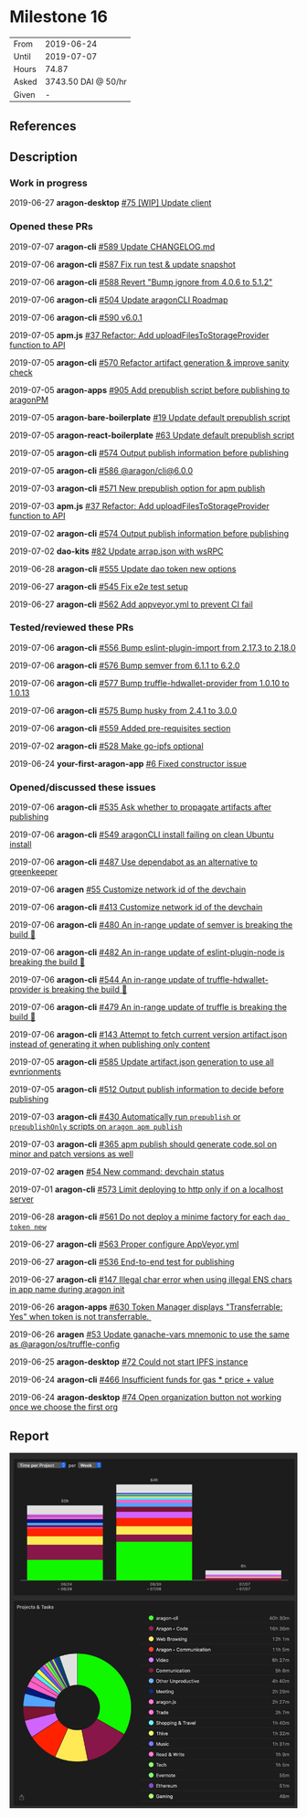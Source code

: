 # Milestone 16

|       |                     |
| ----- | ------------------- |
| From  | 2019-06-24          |
| Until | 2019-07-07          |
| Hours | 74.87               |
| Asked | 3743.50 DAI @ 50/hr |
| Given | -                   |

## References

## Description

### Work in progress

2019-06-27 **aragon-desktop** [#75 [WIP] Update client](https://github.com/aragon/aragon-desktop/pull/75)

### Opened these PRs

2019-07-07 **aragon-cli** [#589 Update CHANGELOG.md](https://github.com/aragon/aragon-cli/pull/589)

2019-07-06 **aragon-cli** [#587 Fix run test & update snapshot](https://github.com/aragon/aragon-cli/pull/587)

2019-07-06 **aragon-cli** [#588 Revert "Bump ignore from 4.0.6 to 5.1.2"](https://github.com/aragon/aragon-cli/pull/588)

2019-07-06 **aragon-cli** [#504 Update aragonCLI Roadmap](https://github.com/aragon/aragon-cli/pull/504)

2019-07-06 **aragon-cli** [#590 v6.0.1](https://github.com/aragon/aragon-cli/pull/590)

2019-07-05 **apm.js** [#37 Refactor: Add uploadFilesToStorageProvider function to API](https://github.com/aragon/apm.js/pull/37)

2019-07-05 **aragon-cli** [#570 Refactor artifact generation & improve sanity check](https://github.com/aragon/aragon-cli/pull/570)

2019-07-05 **aragon-apps** [#905 Add prepublish script before publishing to aragonPM](https://github.com/aragon/aragon-apps/pull/905)

2019-07-05 **aragon-bare-boilerplate** [#19 Update default prepublish script](https://github.com/aragon/aragon-bare-boilerplate/pull/19)

2019-07-05 **aragon-react-boilerplate** [#63 Update default prepublish script](https://github.com/aragon/aragon-react-boilerplate/pull/63)

2019-07-05 **aragon-cli** [#574 Output publish information before publishing](https://github.com/aragon/aragon-cli/pull/574)

2019-07-05 **aragon-cli** [#586 @aragon/cli@6.0.0](https://github.com/aragon/aragon-cli/pull/586)

2019-07-03 **aragon-cli** [#571 New prepublish option for apm publish](https://github.com/aragon/aragon-cli/pull/571)

2019-07-03 **apm.js** [#37 Refactor: Add uploadFilesToStorageProvider function to API](https://github.com/aragon/apm.js/pull/37)

2019-07-02 **aragon-cli** [#574 Output publish information before publishing](https://github.com/aragon/aragon-cli/pull/574)

2019-07-02 **dao-kits** [#82 Update arrap.json with wsRPC](https://github.com/aragon/dao-kits/pull/82)

2019-06-28 **aragon-cli** [#555 Update dao token new options](https://github.com/aragon/aragon-cli/pull/555)

2019-06-27 **aragon-cli** [#545 Fix e2e test setup](https://github.com/aragon/aragon-cli/pull/545)

2019-06-27 **aragon-cli** [#562 Add appveyor.yml to prevent CI fail](https://github.com/aragon/aragon-cli/pull/562)

### Tested/reviewed these PRs

2019-07-06 **aragon-cli** [#556 Bump eslint-plugin-import from 2.17.3 to 2.18.0](https://github.com/aragon/aragon-cli/pull/556)

2019-07-06 **aragon-cli** [#576 Bump semver from 6.1.1 to 6.2.0](https://github.com/aragon/aragon-cli/pull/576)

2019-07-06 **aragon-cli** [#577 Bump truffle-hdwallet-provider from 1.0.10 to 1.0.13](https://github.com/aragon/aragon-cli/pull/577)

2019-07-06 **aragon-cli** [#575 Bump husky from 2.4.1 to 3.0.0](https://github.com/aragon/aragon-cli/pull/575)

2019-07-06 **aragon-cli** [#559 Added pre-requisites section](https://github.com/aragon/aragon-cli/pull/559)

2019-07-02 **aragon-cli** [#528 Make go-ipfs optional](https://github.com/aragon/aragon-cli/pull/528)

2019-06-24 **your-first-aragon-app** [#6 Fixed constructor issue](https://github.com/aragon/your-first-aragon-app/pull/6)

### Opened/discussed these issues

2019-07-06 **aragon-cli** [#535 Ask whether to propagate artifacts after publishing](https://github.com/aragon/aragon-cli/issues/535)

2019-07-06 **aragon-cli** [#549 aragonCLI install failing on clean Ubuntu install](https://github.com/aragon/aragon-cli/issues/549)

2019-07-06 **aragon-cli** [#487 Use dependabot as an alternative to greenkeeper](https://github.com/aragon/aragon-cli/issues/487)

2019-07-06 **aragen** [#55 Customize network id of the devchain](https://github.com/aragon/aragen/issues/55)

2019-07-06 **aragon-cli** [#413 Customize network id of the devchain](https://github.com/aragon/aragon-cli/issues/413)

2019-07-06 **aragon-cli** [#480 An in-range update of semver is breaking the build 🚨](https://github.com/aragon/aragon-cli/issues/480)

2019-07-06 **aragon-cli** [#482 An in-range update of eslint-plugin-node is breaking the build 🚨](https://github.com/aragon/aragon-cli/issues/482)

2019-07-06 **aragon-cli** [#544 An in-range update of truffle-hdwallet-provider is breaking the build 🚨](https://github.com/aragon/aragon-cli/issues/544)

2019-07-06 **aragon-cli** [#479 An in-range update of truffle is breaking the build 🚨](https://github.com/aragon/aragon-cli/issues/479)

2019-07-06 **aragon-cli** [#143 Attempt to fetch current version artifact.json instead of generating it when publishing only content](https://github.com/aragon/aragon-cli/issues/143)

2019-07-05 **aragon-cli** [#585 Update artifact.json generation to use all evnrionments](https://github.com/aragon/aragon-cli/issues/585)

2019-07-05 **aragon-cli** [#512 Output publish information to decide before publishing](https://github.com/aragon/aragon-cli/issues/512)

2019-07-03 **aragon-cli** [#430 Automatically run `prepublish` or `prepublishOnly` scripts on `aragon apm publish`](https://github.com/aragon/aragon-cli/issues/430)

2019-07-03 **aragon-cli** [#365 apm publish should generate code.sol on minor and patch versions as well](https://github.com/aragon/aragon-cli/issues/365)

2019-07-02 **aragen** [#54 New command: devchain status](https://github.com/aragon/aragen/issues/54)

2019-07-01 **aragon-cli** [#573 Limit deploying to http only if on a localhost server](https://github.com/aragon/aragon-cli/issues/573)

2019-06-28 **aragon-cli** [#561 Do not deploy a minime factory for each `dao token new`](https://github.com/aragon/aragon-cli/issues/561)

2019-06-27 **aragon-cli** [#563 Proper configure AppVeyor.yml](https://github.com/aragon/aragon-cli/issues/563)

2019-06-27 **aragon-cli** [#536 End-to-end test for publishing](https://github.com/aragon/aragon-cli/issues/536)

2019-06-27 **aragon-cli** [#147 Illegal char error when using illegal ENS chars in app name during aragon init](https://github.com/aragon/aragon-cli/issues/147)

2019-06-26 **aragon-apps** [#630 Token Manager displays "Transferrable: Yes" when token is not transferrable. ](https://github.com/aragon/aragon-apps/issues/630)

2019-06-26 **aragen** [#53 Update ganache-vars mnemonic to use the same as @aragon/os/truffle-config](https://github.com/aragon/aragen/issues/53)

2019-06-25 **aragon-desktop** [#72 Could not start IPFS instance](https://github.com/aragon/aragon-desktop/issues/72)

2019-06-24 **aragon-cli** [#466 Insufficient funds for gas \* price + value](https://github.com/aragon/aragon-cli/issues/466)

2019-06-24 **aragon-desktop** [#74 Open organization button not working once we choose the first org](https://github.com/aragon/aragon-desktop/issues/74)

## Report

![Time-tracking report](assets/milestone16-timing-report.png)
